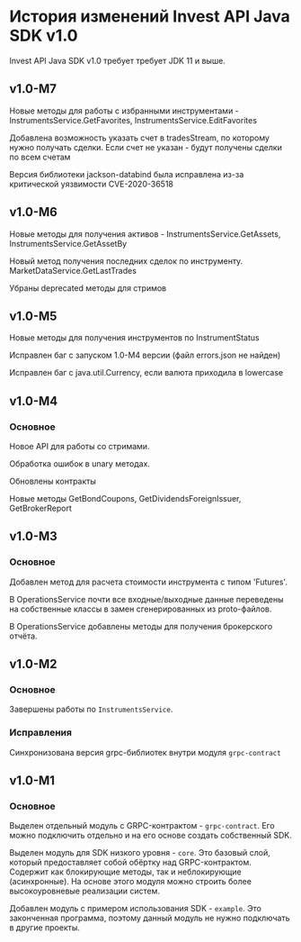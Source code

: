 # История изменений Invest API Java SDK v1.0

Invest API Java SDK v1.0 требует требует JDK 11 и выше.

## v1.0-M7

Новые методы для работы с избранными инструментами - InstrumentsService.GetFavorites, InstrumentsService.EditFavorites

Добавлена возможность указать счет в tradesStream, по которому нужно получать сделки. Если счет не указан - будут получены сделки по всем счетам

Версия библиотеки jackson-databind была исправлена из-за критической уязвимости CVE-2020-36518

## v1.0-M6

Новые методы для получения активов -  InstrumentsService.GetAssets, InstrumentsService.GetAssetBy

Новый метод получения последних сделок по инструменту. MarketDataService.GetLastTrades

Убраны deprecated методы для стримов

## v1.0-M5

Новые методы для получения инструментов по InstrumentStatus

Исправлен баг с запуском 1.0-M4 версии (файл errors.json не найден)

Исправлен баг с java.util.Currency, если валюта приходила в lowercase

## v1.0-M4

### Основное

Новое API для работы со стримами.

Обработка ошибок в unary методах.

Обновлены контракты

Новые методы GetBondCoupons, GetDividendsForeignIssuer, GetBrokerReport


## v1.0-M3

### Основное

Добавлен метод для расчета стоимости инструмента с типом 'Futures'.

В OperationsService почти все входные/выходные данные переведены на собственные классы
в замен сгенерированных из proto-файлов.

В OperationsService добавлены методы для получения брокерского отчёта.

## v1.0-M2

### Основное

Завершены работы по `InstrumentsService`.

### Исправления

Синхронизована версия grpc-библиотек внутри модуля `grpc-contract`

## v1.0-M1

### Основное

Выделен отдельный модуль c GRPC-контрактом - `grpc-contract`. Его можно подключить отдельно и на его основе создать
собственный SDK.

Выделен модуль для SDK низкого уровня - `core`. Это базовый слой, который предоставляет собой обёртку над
GRPC-контрактом. Содержит как блокирующие методы, так и неблокирующие (асинхронные). На основе этого
модуля можно строить более высокоуровневые реализации систем.

Добавлен модуль с примером использования SDK - `example`. Это законченная программа, поэтому данный модуль не нужно
подключать в другие проекты.
